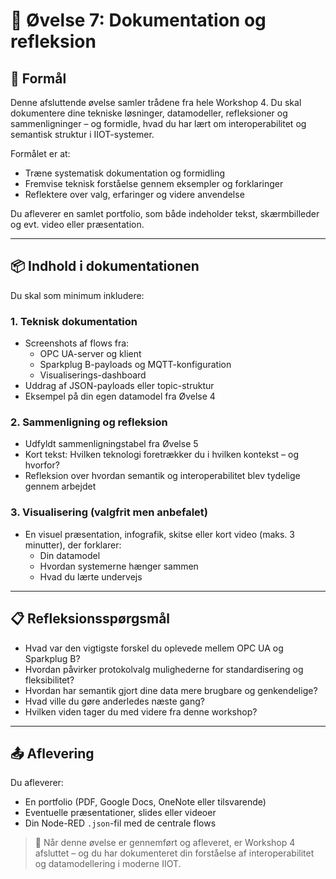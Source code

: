 # 🧪 Øvelse 7: Dokumentation og refleksion

## 🎯 Formål
Denne afsluttende øvelse samler trådene fra hele Workshop 4. Du skal dokumentere dine tekniske løsninger, datamodeller, refleksioner og sammenligninger – og formidle, hvad du har lært om interoperabilitet og semantisk struktur i IIOT-systemer.

Formålet er at:
- Træne systematisk dokumentation og formidling
- Fremvise teknisk forståelse gennem eksempler og forklaringer
- Reflektere over valg, erfaringer og videre anvendelse

Du afleverer en samlet portfolio, som både indeholder tekst, skærmbilleder og evt. video eller præsentation.

---

## 📦 Indhold i dokumentationen
Du skal som minimum inkludere:

### 1. Teknisk dokumentation
- Screenshots af flows fra:
  - OPC UA-server og klient
  - Sparkplug B-payloads og MQTT-konfiguration
  - Visualiserings-dashboard
- Uddrag af JSON-payloads eller topic-struktur
- Eksempel på din egen datamodel fra Øvelse 4

### 2. Sammenligning og refleksion
- Udfyldt sammenligningstabel fra Øvelse 5
- Kort tekst: Hvilken teknologi foretrækker du i hvilken kontekst – og hvorfor?
- Refleksion over hvordan semantik og interoperabilitet blev tydelige gennem arbejdet

### 3. Visualisering (valgfrit men anbefalet)
- En visuel præsentation, infografik, skitse eller kort video (maks. 3 minutter), der forklarer:
  - Din datamodel
  - Hvordan systemerne hænger sammen
  - Hvad du lærte undervejs

---

## 📋 Refleksionsspørgsmål
- Hvad var den vigtigste forskel du oplevede mellem OPC UA og Sparkplug B?
- Hvordan påvirker protokolvalg mulighederne for standardisering og fleksibilitet?
- Hvordan har semantik gjort dine data mere brugbare og genkendelige?
- Hvad ville du gøre anderledes næste gang?
- Hvilken viden tager du med videre fra denne workshop?

---

## 📤 Aflevering
Du afleverer:
- En portfolio (PDF, Google Docs, OneNote eller tilsvarende)
- Eventuelle præsentationer, slides eller videoer
- Din Node-RED `.json`-fil med de centrale flows

> 🏁 Når denne øvelse er gennemført og afleveret, er Workshop 4 afsluttet – og du har dokumenteret din forståelse af interoperabilitet og datamodellering i moderne IIOT.

